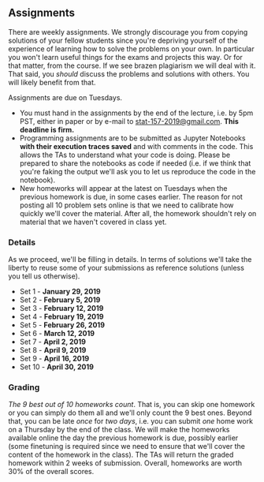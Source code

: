 ## Assignments

There are weekly assignments. We strongly discourage you from copying solutions of your fellow students since you're depriving yourself of the experience of learning how to solve the problems on your own. In particular you won't learn useful things for the exams and projects this way. Or for that matter, from the course. If we see brazen plagiarism we will deal with it. That said, you *should* discuss the problems and solutions with others. You will likely benefit from that.

Assignments are due on Tuesdays.
* You must hand in the assignments by the end of the lecture, i.e. by
  5pm PST, either in paper or by e-mail to
  [stat-157-2019@gmail.com](mailto://berkeley-stat-157@googlegroups.com). **This
  deadline is firm.**
* Programming assignments are to be submitted as Jupyter Notebooks
  **with their execution traces saved** and with comments in the
  code. This allows the TAs to understand what your code is
  doing. Please be prepared to share the notebooks as code if needed
  (i.e. if we think that you're faking the output we'll ask you to let
  us reproduce the code in the notebook).
* New homeworks will appear at the latest on Tuesdays when the
  previous homework is due, in some cases earlier. The reason for not
  posting all 10 problem sets online is that we need to calibrate how
  quickly we'll cover the material. After all, the homework shouldn't
  rely on material that we haven't covered in class yet.

### Details

As we proceed, we'll be filling in details. In terms of solutions we'll take the liberty to reuse some of your submissions as reference solutions (unless you tell us otherwise). 

* Set 1 - **January 29, 2019**
* Set 2 - **February 5, 2019**
* Set 3 - **February 12, 2019**
* Set 4 - **February 19, 2019**
* Set 5 - **February 26, 2019**
* Set 6 - **March 12, 2019**
* Set 7 - **April 2, 2019**
* Set 8 - **April 9, 2019**
* Set 9 - **April 16, 2019**
* Set 10 - **April 30, 2019**

### Grading

*The 9 best out of 10 homeworks count*. That is, you can skip one homework or you can simply do them all and we'll only count the 9 best ones. Beyond that, you can be late *once* for *two days*, i.e. you can submit *one* home work on a Thursday by the end of the class. We will make the homeworks available online the day the previous homework is due, possibly earlier (some finetuning is required since we need to ensure that we'll cover the content of the homework in the class). The TAs will return the graded homework within 2 weeks of submission. Overall, homeworks are worth 30% of the overall scores. 
